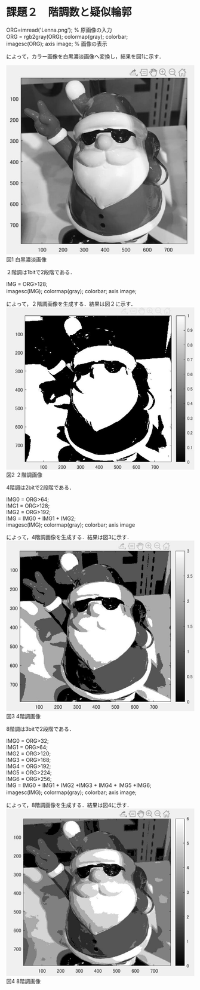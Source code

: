 # 課題２　階調数と疑似輪郭  
ORG=imread('Lenna.png'); % 原画像の入力  
ORG = rgb2gray(ORG); colormap(gray); colorbar;  
imagesc(ORG); axis image; % 画像の表示  

によって，カラー画像を白黒濃淡画像へ変換し，結果を図1に示す．  

![原画像](https://github.com/hongyuting2017/image_processing/blob/master/image/kadai2-1.jpg)  
図1 白黒濃淡画像

２階調は1bitで2段階である．　

IMG = ORG>128;  
imagesc(IMG); colormap(gray); colorbar;  axis image;  　

によって，２階調画像を生成する．結果は図２に示す．　　
![原画像](https://github.com/hongyuting2017/image_processing/blob/master/image/kadai2-2.jpg)  
図2 ２階調画像

4階調は2bitで2段階である．　

IMG0 = ORG>64;  
IMG1 = ORG>128;  
IMG2 = ORG>192;   
IMG = IMG0 + IMG1 + IMG2;   
imagesc(IMG); colormap(gray); colorbar;  axis image  

によって，4階調画像を生成する．結果は図3に示す．　　
![原画像](https://github.com/hongyuting2017/image_processing/blob/master/image/kadai2-3.jpg)  
図3 4階調画像

8階調は3bitで2段階である．　

IMG0 = ORG>32;  
IMG1 = ORG>64;  
IMG2 = ORG>120;  
IMG3 = ORG>168;  
IMG4 = ORG>192;  
IMG5 = ORG>224;  
IMG6 = ORG>256;  
IMG = IMG0 + IMG1 + IMG2 +IMG3 + IMG4 + IMG5 +IMG6;  
imagesc(IMG); colormap(gray); colorbar;  axis image;   　

によって，8階調画像を生成する．結果は図4に示す．　　
![原画像](https://github.com/hongyuting2017/image_processing/blob/master/image/kadai2-4.jpg)  
図4 8階調画像  
